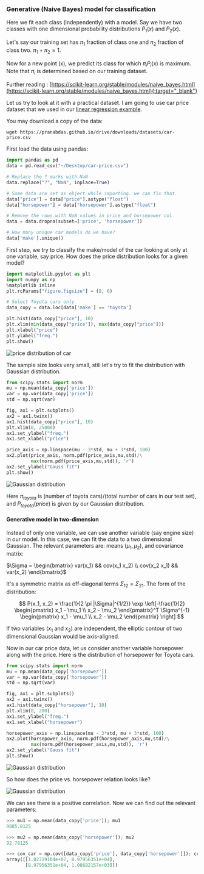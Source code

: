 ### Generative (Naive Bayes) model for classification 

Here we fit each class (independently) with a model. Say we have two classes with one dimensional probability distributions $P_1(x)$ and $P_2(x)$. 

Let's say our training set has $\pi_1$ fraction of class one and $\pi_2$ fraction of class two. $\pi_1 + \pi_2 = 1$. 

Now for a new point (x), we predict its class for which $\pi_iP_i(x)$ is maximum. Note that $\pi_i$ is determined based on our training dataset. 

Further reading : [https://scikit-learn.org/stable/modules/naive_bayes.html](https://scikit-learn.org/stable/modules/naive_bayes.html){:target="_blank"}

Let us try to look at it with a practical dataset. I am going to use car price dataset that we used in our [linear regression example](../data-science/linear-regression.md). 

You may download a copy of the data: 
```
wget https://pranabdas.github.io/drive/downloads/datasets/car-price.csv
```

First load the data using pandas: 
```py
import pandas as pd
data = pd.read_csv("~/Desktop/car-price.csv")

# Replace the ? marks with NaN
data.replace("?", "NaN", inplace=True)

# Some data are set as object while importing. we can fix that. 
data["price"] = data["price"].astype("float")
data["horsepower"] = data["horsepower"].astype("float")

# Remove the rows with NaN values in price and horsepower col
data = data.dropna(subset=['price', 'horsepower']) 

# How many unique car models do we have? 
data['make'].unique()
```

First step, we try to classify the make/model of the car looking at only at one variable, say price. How does the price distribution looks for a given model? 

```py
import matplotlib.pyplot as plt
import numpy as np
%matplotlib inline
plt.rcParams["figure.figsize"] = (8, 6)

# Select Toyota cars only
data_copy = data.loc[data['make'] == 'toyota']

plt.hist(data_copy["price"], 10)
plt.xlim(min(data_copy["price"]), max(data_copy["price"]))
plt.xlabel("price")
plt.ylabel("freq.")
plt.show()
```
![price distribution of car](../img/ml-car-price.png)

The sample size looks very small, still let's try to fit the distribution with Gaussian distribution. 
```py
from scipy.stats import norm
mu = np.mean(data_copy['price'])
var = np.var(data_copy['price'])
std = np.sqrt(var)

fig, ax1 = plt.subplots()
ax2 = ax1.twinx()
ax1.hist(data_copy["price"], 10)
plt.xlim(0, 25000)
ax1.set_ylabel("freq.")
ax1.set_xlabel("price")

price_axis = np.linspace(mu - 3*std, mu + 3*std, 100)
ax2.plot(price_axis, norm.pdf(price_axis,mu,std)/\
         max(norm.pdf(price_axis,mu,std)), 'r')
ax2.set_ylabel("Gauss fit")
plt.show()
```
![Gaussian distribution](../img/ml-gauss-dist.png)

Here $\pi_{toyota}$ is (number of toyota cars)/(total number of cars in our test set), and $P_{toyota}(price)$ is given by our Gaussian distribution. 


#### Generative model in two-dimension 

Instead of only one variable, we can use another variable (say engine size) in our model. In this case, we can fit the data to a two dimensional Gaussian. The relevant parameters are: means $(\mu_1, \mu_2)$, and covariance matrix: 

$\Sigma = 
\begin{bmatrix}
var(x_1) && cov(x_1 x_2) \\
cov(x_2 x_1) && var(x_2)
\end{bmatrix}$ 

It's a symmetric matrix as off-diagonal terms $\Sigma_{12} = \Sigma_{21}$. The form of the distribution: 

$$ P(x_1, x_2) = \frac{1}{2 \pi |\Sigma|^{1/2}} \exp \left[-\frac{1}{2} \begin{pmatrix} x_1 - \mu_1 \\ x_2 - \mu_2 \end{pmatrix}^T \Sigma^{-1} \begin{pmatrix} x_1 - \mu_1 \\ x_2 - \mu_2 \end{pmatrix} \right] $$ 

If two variables ($x_1$ and $x_2$) are independent, the elliptic contour of two dimensional Gaussian would be axis-aligned. 

Now in our car price data, let us consider another variable horsepower along with the price. Here is the distribution of horsepower for Toyota cars. 

```py
from scipy.stats import norm
mu = np.mean(data_copy['horsepower'])
var = np.var(data_copy['horsepower'])
std = np.sqrt(var)

fig, ax1 = plt.subplots()
ax2 = ax1.twinx()
ax1.hist(data_copy["horsepower"], 10)
plt.xlim(0, 200)
ax1.set_ylabel("freq.")
ax1.set_xlabel("horsepower")

horsepower_axis = np.linspace(mu - 3*std, mu + 3*std, 100)
ax2.plot(horsepower_axis, norm.pdf(horsepower_axis,mu,std)/\
         max(norm.pdf(horsepower_axis,mu,std)), 'r')
ax2.set_ylabel("Gauss fit")
plt.show()
```

![Gaussian distribution](../img/ml-car-hp.png) 

So how does the price vs. horsepower relation looks like? 

![Gaussian distribution](../img/ml-car-price-vs-hp.png) 

We can see there is a positive correlation. Now we can find out the relevant parameters: 
```py
>>> mu1 = np.mean(data_copy['price']); mu1
9885.8125

>>> mu2 = np.mean(data_copy['horsepower']); mu2
92.78125

>>> cov_car = np.cov([data_copy['price'], data_copy['horsepower']]); cov_car
array([[1.02719104e+07, 8.97956351e+04],
       [8.97956351e+04, 1.08682157e+03]])
``` 
